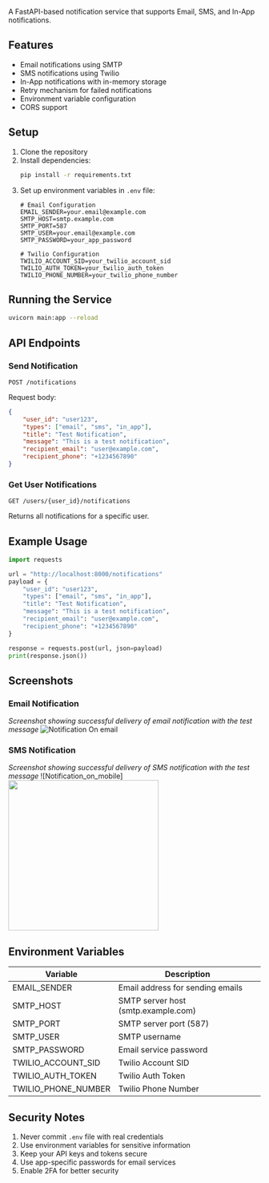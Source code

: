 
A FastAPI-based notification service that supports Email, SMS, and In-App notifications.

## Features

- Email notifications using SMTP
- SMS notifications using Twilio
- In-App notifications with in-memory storage
- Retry mechanism for failed notifications
- Environment variable configuration
- CORS support

## Setup

1. Clone the repository
2. Install dependencies:
   ```bash
   pip install -r requirements.txt
   ```
3. Set up environment variables in `.env` file:
   ```env
   # Email Configuration
   EMAIL_SENDER=your.email@example.com
   SMTP_HOST=smtp.example.com
   SMTP_PORT=587
   SMTP_USER=your.email@example.com
   SMTP_PASSWORD=your_app_password

   # Twilio Configuration
   TWILIO_ACCOUNT_SID=your_twilio_account_sid
   TWILIO_AUTH_TOKEN=your_twilio_auth_token
   TWILIO_PHONE_NUMBER=your_twilio_phone_number
   ```

## Running the Service

```bash
uvicorn main:app --reload
```

## API Endpoints

### Send Notification

`POST /notifications`

Request body:
```json
{
    "user_id": "user123",
    "types": ["email", "sms", "in_app"],
    "title": "Test Notification",
    "message": "This is a test notification",
    "recipient_email": "user@example.com",
    "recipient_phone": "+1234567890"
}
```

### Get User Notifications

`GET /users/{user_id}/notifications`

Returns all notifications for a specific user.

## Example Usage

```python
import requests

url = "http://localhost:8000/notifications"
payload = {
    "user_id": "user123",
    "types": ["email", "sms", "in_app"],
    "title": "Test Notification",
    "message": "This is a test notification",
    "recipient_email": "user@example.com",
    "recipient_phone": "+1234567890"
}

response = requests.post(url, json=payload)
print(response.json())
```

## Screenshots

### Email Notification
*Screenshot showing successful delivery of email notification with the test message*
![Notification On email](https://github.com/user-attachments/assets/863a47eb-05fe-450c-aa24-b63bfa1bb594)

### SMS Notification
*Screenshot showing successful delivery of SMS notification with the test message*
![Notification_on_mobile]<img src="https://github.com/user-attachments/assets/bc8a6615-47f1-4ea7-a292-adb66baa323f" width="300" />



## Environment Variables

| Variable | Description |
|----------|-------------|
| EMAIL_SENDER | Email address for sending emails |
| SMTP_HOST | SMTP server host (smtp.example.com) |
| SMTP_PORT | SMTP server port (587) |
| SMTP_USER | SMTP username |
| SMTP_PASSWORD | Email service password |
| TWILIO_ACCOUNT_SID | Twilio Account SID |
| TWILIO_AUTH_TOKEN | Twilio Auth Token |
| TWILIO_PHONE_NUMBER | Twilio Phone Number |

## Security Notes

1. Never commit `.env` file with real credentials
2. Use environment variables for sensitive information
3. Keep your API keys and tokens secure
4. Use app-specific passwords for email services
5. Enable 2FA for better security 
